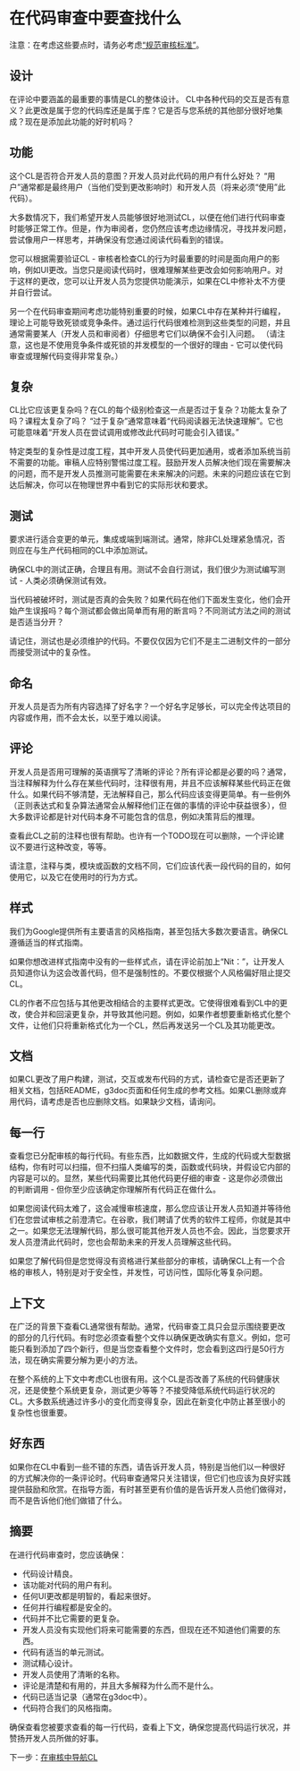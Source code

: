 # 在代码审查中要查找什么
注意：在考虑这些要点时，请务必考虑[“规范审核标准”]()。

## 设计
在评论中要涵盖的最重要的事情是CL的整体设计。 CL中各种代码的交互是否有意义？此更改是属于您的代码库还是属于库？它是否与您系统的其他部分很好地集成？现在是添加此功能的好时机吗？

## 功能
这个CL是否符合开发人员的意图？开发人员对此代码的用户有什么好处？ “用户”通常都是最终用户（当他们受到更改影响时）和开发人员（将来必须“使用”此代码）。

大多数情况下，我们希望开发人员能够很好地测试CL，以便在他们进行代码审查时能够正常工作。但是，作为审阅者，您仍然应该考虑边缘情况，寻找并发问题，尝试像用户一样思考，并确保没有您通过阅读代码看到的错误。

您可以根据需要验证CL  - 审核者检查CL的行为时最重要的时间是面向用户的影响，例如UI更改。当您只是阅读代码时，很难理解某些更改会如何影响用户。对于这样的更改，您可以让开发人员为您提供功能演示，如果在CL中修补太不方便并自行尝试。

另一个在代码审查期间考虑功能特别重要的时候，如果CL中存在某种并行编程，理论上可能导致死锁或竞争条件。通过运行代码很难检测到这些类型的问题，并且通常需要某人（开发人员和审阅者）仔细思考它们以确保不会引入问题。 （请注意，这也是不使用竞争条件或死锁的并发模型的一个很好的理由 - 它可以使代码审查或理解代码变得非常复杂。）

## 复杂
CL比它应该更复杂吗？在CL的每个级别检查这一点是否过于复杂？功能太复杂了吗？课程太复杂了吗？ “过于复杂”通常意味着“代码阅读器无法快速理解”。它也可能意味着“开发人员在尝试调用或修改此代码时可能会引入错误。”

特定类型的复杂性是过度工程，其中开发人员使代码更加通用，或者添加系统当前不需要的功能。审稿人应特别警惕过度工程。鼓励开发人员解决他们现在需要解决的问题，而不是开发人员推测可能需要在未来解决的问题。未来的问题应该在它到达后解决，你可以在物理世界中看到它的实际形状和要求。

## 测试
要求进行适合变更的单元，集成或端到端测试。通常，除非CL处理紧急情况，否则应在与生产代码相同的CL中添加测试。

确保CL中的测试正确，合理且有用。测试不会自行测试，我们很少为测试编写测试 - 人类必须确保测试有效。

当代码被破坏时，测试是否真的会失败？如果代码在他们下面发生变化，他们会开始产生误报吗？每个测试都会做出简单而有用的断言吗？不同测试方法之间的测试是否适当分开？

请记住，测试也是必须维护的代码。不要仅仅因为它们不是主二进制文件的一部分而接受测试中的复杂性。

## 命名
开发人员是否为所有内容选择了好名字？一个好名字足够长，可以完全传达项目的内容或作用，而不会太长，以至于难以阅读。

## 评论
开发人员是否用可理解的英语撰写了清晰的评论？所有评论都是必要的吗？通常，当注释解释为什么存在某些代码时，注释很有用，并且不应该解释某些代码正在做什么。如果代码不够清楚，无法解释自己，那么代码应该变得更简单。有一些例外（正则表达式和复杂算法通常会从解释他们正在做的事情的评论中获益很多），但大多数评论都是针对代码本身不可能包含的信息，例如决策背后的推理。

查看此CL之前的注释也很有帮助。也许有一个TODO现在可以删除，一个评论建议不要进行这种改变，等等。

请注意，注释与类，模块或函数的文档不同，它们应该代表一段代码的目的，如何使用它，以及它在使用时的行为方式。

## 样式
我们为Google提供所有主要语言的风格指南，甚至包括大多数次要语言。确保CL遵循适当的样式指南。

如果你想改进样式指南中没有的一些样式点，请在评论前加上“Nit：”，让开发人员知道你认为这会改善代码，但不是强制性的。不要仅根据个人风格偏好阻止提交CL。

CL的作者不应包括与其他更改相结合的主要样式更改。它使得很难看到CL中的更改，使合并和回滚更复杂，并导致其他问题。例如，如果作者想要重新格式化整个文件，让他们只将重新格式化为一个CL，然后再发送另一个CL及其功能更改。

## 文档
如果CL更改了用户构建，测试，交互或发布代码的方式，请检查它是否还更新了相关文档，包括README，g3doc页面和任何生成的参考文档。如果CL删除或弃用代码，请考虑是否也应删除文档。如果缺少文档，请询问。

## 每一行
查看您已分配审核的每行代码。有些东西，比如数据文件，生成的代码或大型数据结构，你有时可以扫描，但不扫描人类编写的类，函数或代码块，并假设它内部的内容是可以的。显然，某些代码需要比其他代码更仔细的审查 - 这是你必须做出的判断调用 - 但你至少应该确定你理解所有代码正在做什么。

如果您阅读代码太难了，这会减慢审核速度，那么您应该让开发人员知道并等待他们在您尝试审核之前澄清它。在谷歌，我们聘请了优秀的软件工程师，你就是其中之一。如果您无法理解代码，那么很可能其他开发人员也不会。因此，当您要求开发人员澄清此代码时，您也会帮助未来的开发人员理解这些代码。

如果您了解代码但是您觉得没有资格进行某些部分的审核，请确保CL上有一个合格的审核人，特别是对于安全性，并发性，可访问性，国际化等复杂问题。

## 上下文
在广泛的背景下查看CL通常很有帮助。通常，代码审查工具只会显示围绕要更改的部分的几行代码。有时您必须查看整个文件以确保更改确实有意义。例如，您可能只看到添加了四个新行，但是当您查看整个文件时，您会看到这四行是50行方法，现在确实需要分解为更小的方法。

在整个系统的上下文中考虑CL也很有用。这个CL是否改善了系统的代码健康状况，还是使整个系统更复杂，测试更少等等？不接受降低系统代码运行状况的CL。大多数系统通过许多小的变化而变得复杂，因此在新变化中防止甚至很小的复杂性也很重要。

## 好东西
如果你在CL中看到一些不错的东西，请告诉开发人员，特别是当他们以一种很好的方式解决你的一条评论时。代码审查通常只关注错误，但它们也应该为良好实践提供鼓励和欣赏。在指导方面，有时甚至更有价值的是告诉开发人员他们做得对，而不是告诉他们他们做错了什么。

## 摘要
在进行代码审查时，您应该确保：

- 代码设计精良。
- 该功能对代码的用户有利。
- 任何UI更改都是明智的，看起来很好。
- 任何并行编程都是安全的。
- 代码并不比它需要的更复杂。
- 开发人员没有实现他们将来可能需要的东西，但现在还不知道他们需要的东西。
- 代码有适当的单元测试。
- 测试精心设计。
- 开发人员使用了清晰的名称。
- 评论是清楚和有用的，并且大多解释为什么而不是什么。
- 代码已适当记录（通常在g3doc中）。
- 代码符合我们的风格指南。

确保查看您被要求查看的每一行代码，查看上下文，确保您提高代码运行状况，并赞扬开发人员所做的好事。

下一步：[在审核中导航CL]()
